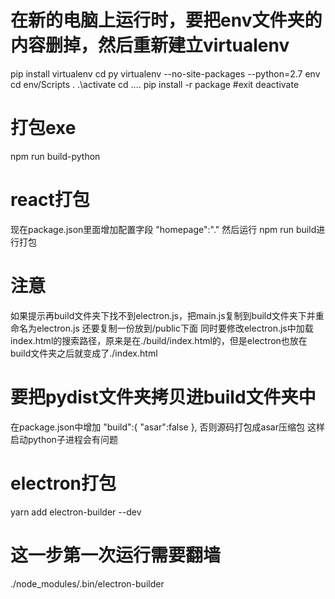 # 在新的电脑上运行时，要把env文件夹的内容删掉，然后重新建立virtualenv
pip install virtualenv
cd py
virtualenv --no-site-packages --python=2.7 env
cd env/Scripts
. .\activate
cd ..\..
pip install -r package
#exit
deactivate

# 打包exe
npm run build-python

# react打包
现在package.json里面增加配置字段
"homepage":"."
然后运行
npm run build进行打包

# 注意
如果提示再build文件夹下找不到electron.js，把main.js复制到build文件夹下并重命名为electron.js
还要复制一份放到/public下面
同时要修改electron.js中加载index.html的搜索路径，原来是在./build/index.html的，但是electron也放在build文件夹之后就变成了./index.html
# 要把pydist文件夹拷贝进build文件夹中
在package.json中增加
"build":{
    "asar":false
  },
  否则源码打包成asar压缩包
  这样启动python子进程会有问题

# electron打包
yarn add electron-builder --dev

# 这一步第一次运行需要翻墙
./node_modules/.bin/electron-builder

